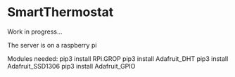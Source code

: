 # SmartThermostat
Work in progress...

The server is on a raspberry pi

Modules needed:
pip3 install RPi.GROP
pip3 install Adafruit_DHT
pip3 install Adafruit_SSD1306
pip3 install Adafruit_GPIO